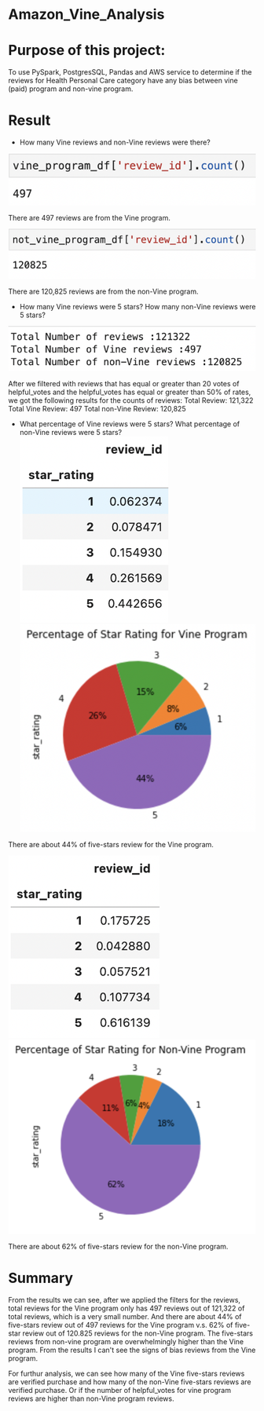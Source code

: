 # Amazon_Vine_Analysis

# Purpose of this project:
To use PySpark, PostgresSQL, Pandas and AWS service to determine if the reviews for Health Personal Care category have any bias between vine (paid) program and non-vine program.

# Result
- How many Vine reviews and non-Vine reviews were there?

![Vine review](Images/vine_program_review_counts.png)

There are 497 reviews are from the Vine program.

![Non-vine review](Images/non_vine_program_review_counts.png)

There are 120,825 reviews are from the non-Vine program.

- How many Vine reviews were 5 stars? How many non-Vine reviews were 5 stars?

![Total Review Numbers](Images/review_numbers.png)

After we filtered with reviews that has equal or greater than 20 votes of helpful_votes and the helpful_votes has equal or greater than 50% of rates, we got the following results for the counts of reviews:
Total Review: 121,322
Total Vine Review: 497
Total non-Vine Review: 120,825

- What percentage of Vine reviews were 5 stars? What percentage of non-Vine reviews were 5 stars?
![Vine Percentage](Images/vine_program_percentage.png)
![Vine Percentage Chart](Images/vine_program_pie.png)

There are about 44% of five-stars review for the Vine program.

![Non-Vine Percentage](Images/non_vine_program_percentage.png)
![Non-Vine Percentage Chart](Images/non_vine_program_pie.png)

There are about 62% of five-stars review for the non-Vine program.

# Summary
From the results we can see, after we applied the filters for the reviews, total reviews for the Vine program only has 497 reviews out of 121,322 of total reviews, which is a very small number. And there are about 44% of five-stars review out of 497 reviews for the Vine program v.s. 62% of five-star review out of 120.825 reviews for the non-Vine program. The five-stars reviews from non-vine program are overwhelmingly higher than the Vine program. From the results I can't see the signs of bias reviews from the Vine program.

For furthur analysis, we can see how many of the Vine five-stars reviews are verified purchase and how many of the non-Vine five-stars reviews are verified purchase. Or if the number of helpful_votes for vine program reviews are higher than non-Vine program reviews.
